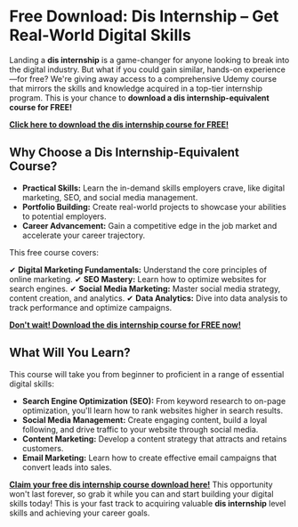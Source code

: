 # Free Download: Dis Internship – Get Real-World Digital Skills

Landing a **dis internship** is a game-changer for anyone looking to break into the digital industry. But what if you could gain similar, hands-on experience—for free? We're giving away access to a comprehensive Udemy course that mirrors the skills and knowledge acquired in a top-tier internship program. This is your chance to **download a dis internship-equivalent course for FREE!**

[**Click here to download the dis internship course for FREE!**](https://udemywork.com/dis-internship)

## Why Choose a Dis Internship-Equivalent Course?

*   **Practical Skills:** Learn the in-demand skills employers crave, like digital marketing, SEO, and social media management.
*   **Portfolio Building:** Create real-world projects to showcase your abilities to potential employers.
*   **Career Advancement:** Gain a competitive edge in the job market and accelerate your career trajectory.

This free course covers:

✔ **Digital Marketing Fundamentals:** Understand the core principles of online marketing.
✔ **SEO Mastery:** Learn how to optimize websites for search engines.
✔ **Social Media Marketing:** Master social media strategy, content creation, and analytics.
✔ **Data Analytics:** Dive into data analysis to track performance and optimize campaigns.

[**Don't wait! Download the dis internship course for FREE now!**](https://udemywork.com/dis-internship)

## What Will You Learn?

This course will take you from beginner to proficient in a range of essential digital skills:

*   **Search Engine Optimization (SEO):** From keyword research to on-page optimization, you'll learn how to rank websites higher in search results.
*   **Social Media Management:** Create engaging content, build a loyal following, and drive traffic to your website through social media.
*   **Content Marketing:** Develop a content strategy that attracts and retains customers.
*   **Email Marketing:** Learn how to create effective email campaigns that convert leads into sales.

**[Claim your free dis internship course download here!](https://udemywork.com/dis-internship)** This opportunity won't last forever, so grab it while you can and start building your digital skills today! This is your fast track to acquiring valuable **dis internship** level skills and achieving your career goals.

